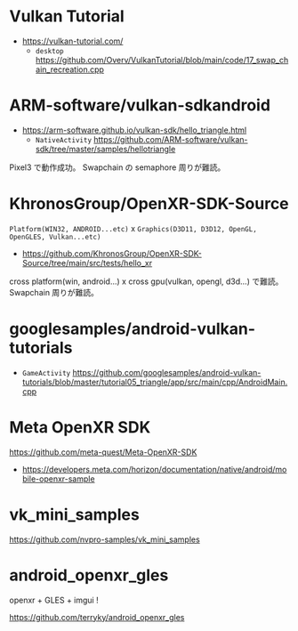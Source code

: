 # Vulkan Tutorial

- https://vulkan-tutorial.com/
  - `desktop` https://github.com/Overv/VulkanTutorial/blob/main/code/17_swap_chain_recreation.cpp

# ARM-software/vulkan-sdkandroid

- https://arm-software.github.io/vulkan-sdk/hello_triangle.html
  - `NativeActivity` https://github.com/ARM-software/vulkan-sdk/tree/master/samples/hellotriangle

Pixel3 で動作成功。
Swapchain の semaphore 周りが難読。

# KhronosGroup/OpenXR-SDK-Source

`Platform(WIN32, ANDROID...etc)` x `Graphics(D3D11, D3D12, OpenGL, OpenGLES, Vulkan...etc)`

- https://github.com/KhronosGroup/OpenXR-SDK-Source/tree/main/src/tests/hello_xr

cross platform(win, android...) x cross gpu(vulkan, opengl, d3d...) で難読。
Swapchain 周りが難読。

# googlesamples/android-vulkan-tutorials

- `GameActivity` https://github.com/googlesamples/android-vulkan-tutorials/blob/master/tutorial05_triangle/app/src/main/cpp/AndroidMain.cpp

# Meta OpenXR SDK

https://github.com/meta-quest/Meta-OpenXR-SDK

- https://developers.meta.com/horizon/documentation/native/android/mobile-openxr-sample

# vk_mini_samples

https://github.com/nvpro-samples/vk_mini_samples

# android_openxr_gles

openxr + GLES + imgui !

https://github.com/terryky/android_openxr_gles
